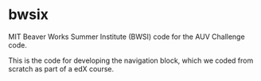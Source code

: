 # bwsix
MIT Beaver Works Summer Institute (BWSI) code for the AUV Challenge code.

This is the code for developing the navigation block, which we coded from scratch as part of a edX course.
